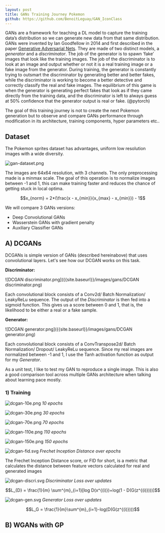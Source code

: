 ```yaml
---
layout: post
title: GANs Training Journey Pokemon
github: https://github.com/BenoitLeguay/GAN_IconClass
---
```


GANs are a framework for teaching a DL model to capture the training data’s distribution so we can generate new data from that same distribution. GANs were invented by Ian Goodfellow in 2014 and first described in the paper [Generative Adversarial Nets](https://papers.nips.cc/paper/5423-generative-adversarial-nets.pdf). They are made of two distinct models, a *generator* and a *discriminator*. The job of the generator is to spawn ‘fake’ images that look like the training images. The job of the discriminator is to look at an image and output whether or not it is a real training image or a fake image from the generator. During training, the generator is constantly trying to outsmart the discriminator by generating better and better fakes, while the discriminator is working to become a better detective and correctly classify the real and fake images. The equilibrium of this game is when the generator is generating perfect fakes that look as if they came directly from the training data, and the discriminator is left to always guess at 50% confidence that the generator output is real or fake. (@pytorch)



The goal of this training journey is not to create the next Pokemon generation but to observe and compare GANs performance through modification in its architecture, training components, hyper parameters etc.. 



## Dataset



The Pokemon sprites dataset has advantages, uniform low resolution images with a wide diversity. 

![gan-dataset.png]({{site.baseurl}}/images/gans/gan-dataset.png)

The images are 64x64 resolution, with 3 channels. The only preprocessing made is a minmax scale. The goal of this operation is to normalize images between -1 and 1, this can make training faster and reduces the chance of getting stuck in local optima.

$$x_{norm} = 2*(\frac{x - x_{min}}{x_{max} - x_{min}}) - 1$$





We will compare 3 GANs versions: 

- Deep Convolutional GANs
- Wasserstein GANs with gradient penalty
- Auxiliary Classifier GANs



## A) DCGANs

DCGANs is simple version of GANs (described hereinabove) that uses convolutional layers. Let's see how our DCGAN works on this task. 

**Discriminator:**

![DCGAN discriminator.png]({{site.baseurl}}/images/gans/DCGAN discriminator.png)

Each convolutional block consists of a Conv2d/ Batch Normalization/ LeakyReLu sequence. The output of the *Discriminator* is then fed into a sigmoid function. This gives us a score between 0 and 1, that is, the likelihood to be either a real or a fake sample. 



**Generator:**

![DCGAN generator.png]({{site.baseurl}}/images/gans/DCGAN generator.png)

Each convolutional block consists of a ConvTranspose2d/ Batch Normalization/ Dropout/ LeakyReLu sequence. Since my real images are normalized between -1 and 1, I use the Tanh activation function as output for my *Generator*. 



As a unit test, I like to test my GAN to reproduce a single image. This is also a good comparison tool across multiple GANs architecture when talking about learning pace mostly. 

### 1) Training

![dcgan-10e.png]({{site.baseurl}}/images/gans/dcgan-10e.png) *10 epochs*

![dcgan-30e.png]({{site.baseurl}}/images/gans/dcgan-30e.png) *30 epochs*

![dcgan-70e.png]({{site.baseurl}}/images/gans/dcgan-70e.png) *70 epochs*

![dcgan-110e.png]({{site.baseurl}}/images/gans/dcgan-110e.png) *110 epochs*

![dcgan-150e.png]({{site.baseurl}}/images/gans/dcgan-150e.png) *150 epochs*





![dcgan-fid.svg]({{site.baseurl}}/images/gans/dcgan-fid.svg) *Frechet Inception Distance over epochs*

The Frechet Inception Distance score, or FID for short, is a metric that calculates the distance between feature vectors calculated for real and generated images



![dcgan-discri.svg]({{site.baseurl}}/images/gans/dcgan-discri.svg) *Discriminator Loss over updates*

$$L_{D} = \frac{1}{m} \sum^{m}_{i=1}[log D(x^{(i)})+log(1 - D(G(z^{(i)})))]$$



![dcgan-gen.svg]({{site.baseurl}}/images/gans/dcgan-gen.svg) *Generator Loss over updates*

 $$L_G = \frac{1}{m}\sum^{m}_{i=1}-log(D(G(z^{(i)})))$$



## B)  WGANs with GP




